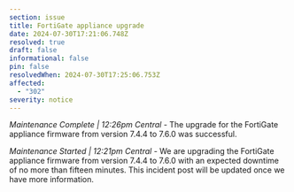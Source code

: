 ```yaml
---
section: issue
title: FortiGate appliance upgrade
date: 2024-07-30T17:21:06.748Z
resolved: true
draft: false
informational: false
pin: false
resolvedWhen: 2024-07-30T17:25:06.753Z
affected:
  - "302"
severity: notice
---
```

*Maintenance Complete | 12:26pm Central* - The upgrade for the FortiGate appliance firmware from version 7.4.4 to 7.6.0 was successful. 

*Maintenance Started | 12:21pm Central* - We are upgrading the FortiGate appliance firmware from version 7.4.4 to 7.6.0 with an expected downtime of no more than fifteen minutes. This incident post will be updated once we have more information.